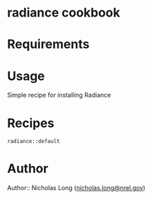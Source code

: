 # radiance cookbook

# Requirements

# Usage

Simple recipe for installing Radiance

# Recipes

`radiance::default`

# Author

Author:: Nicholas Long (<nicholas.long@nrel.gov>)
